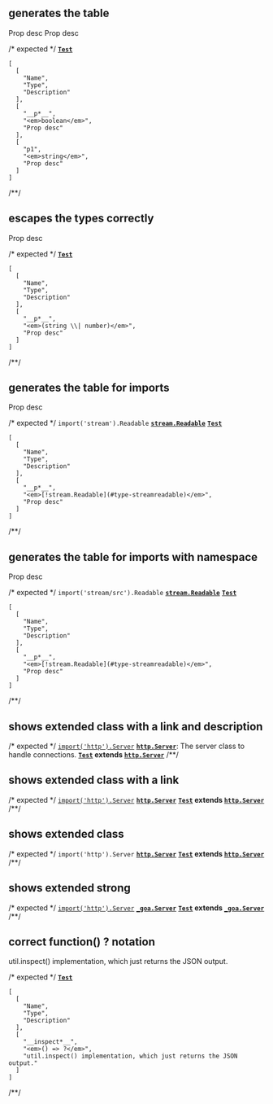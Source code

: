 ## generates the table
<types>
  <type name="Test">
    <prop boolean name="p">Prop desc</prop>
    <prop opt string name="p1">Prop desc</prop>
  </type>
</types>

/* expected */
__[`Test`](t-type)__

```table
[
  [
    "Name",
    "Type",
    "Description"
  ],
  [
    "__p*__",
    "<em>boolean</em>",
    "Prop desc"
  ],
  [
    "p1",
    "<em>string</em>",
    "Prop desc"
  ]
]
```
/**/

## escapes the types correctly
<types>
  <type name="Test">
    <prop type="string|number" name="p">Prop desc</prop>
  </type>
</types>

/* expected */
__[`Test`](t-type)__

```table
[
  [
    "Name",
    "Type",
    "Description"
  ],
  [
    "__p*__",
    "<em>(string \\| number)</em>",
    "Prop desc"
  ]
]
```
/**/

## generates the table for imports
<types>
  <import from="stream" name="Readable" />
  <type name="Test">
    <prop type="!stream.Readable" name="p">Prop desc</prop>
  </type>
</types>

/* expected */
`import('stream').Readable` __[`stream.Readable`](l-type)__
__[`Test`](t-type)__

```table
[
  [
    "Name",
    "Type",
    "Description"
  ],
  [
    "__p*__",
    "<em>[!stream.Readable](#type-streamreadable)</em>",
    "Prop desc"
  ]
]
```
/**/

## generates the table for imports with namespace
<types>
  <import from="stream/src" ns="stream" name="Readable" />
  <type name="Test">
    <prop type="!stream.Readable" name="p">Prop desc</prop>
  </type>
</types>

/* expected */
`import('stream/src').Readable` __[`stream.Readable`](l-type)__
__[`Test`](t-type)__

```table
[
  [
    "Name",
    "Type",
    "Description"
  ],
  [
    "__p*__",
    "<em>[!stream.Readable](#type-streamreadable)</em>",
    "Prop desc"
  ]
]
```
/**/

## shows extended class with a link and description
<types>
  <import name="Server" from="http" desc="The server class to handle connections." link="https://nodejs.com/api/http.html#Server"/>
  <type extends="http.Server" name="Test"/>
</types>

/* expected */
[`import('http').Server`](https://nodejs.com/api/http.html#Server) __[`http.Server`](l-type)__: The server class to handle connections.
__[`Test`](t-type) extends <a title="The server class to handle connections." href="https://nodejs.com/api/http.html#Server">`http.Server`</a>__
/**/

## shows extended class with a link
<types>
  <import name="Server" from="http" link="https://nodejs.com/api/http.html#Server"/>
  <type extends="http.Server" name="Test"/>
</types>

/* expected */
[`import('http').Server`](https://nodejs.com/api/http.html#Server) __[`http.Server`](l-type)__
__[`Test`](t-type) extends <a href="https://nodejs.com/api/http.html#Server">`http.Server`</a>__
/**/

## shows extended class
<types>
  <import name="Server" from="http" />
  <type extends="http.Server" name="Test"/>
</types>

/* expected */
`import('http').Server` __[`http.Server`](l-type)__
__[`Test`](t-type) extends [`http.Server`](#type-httpserver)__
/**/

## shows extended strong
<types>
  <import name="Server" ns="_goa" from="http" link="https://nodejs.com/api/http.html#_section" />
  <type extends="_goa.Server" name="Test"/>
</types>

/* expected */
[`import('http').Server`](https://nodejs.com/api/http.html#_section) <strong>[`_goa.Server`](l-type)</strong>
<strong>[`Test`](t-type) extends <a href="https://nodejs.com/api/http.html#_section">`_goa.Server`</a></strong>
/**/

## correct function() ? notation
<types>
  <type name="Test">
    <prop type="function(): ?" name="inspect">
      util.inspect() implementation, which just returns the JSON output.
    </prop>
  </type>
</types>

/* expected */
__[`Test`](t-type)__

```table
[
  [
    "Name",
    "Type",
    "Description"
  ],
  [
    "__inspect*__",
    "<em>() => ?</em>",
    "util.inspect() implementation, which just returns the JSON output."
  ]
]
```
/**/